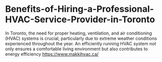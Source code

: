 # Benefits-of-Hiring-a-Professional-HVAC-Service-Provider-in-Toronto
In Toronto, the need for proper heating, ventilation, and air conditioning (HVAC) systems is crucial, particularly due to extreme weather conditions experienced throughout the year. An efficiently running HVAC system not only ensures a comfortable living environment but also contributes to energy efficiency https://www.makkihvac.ca/

